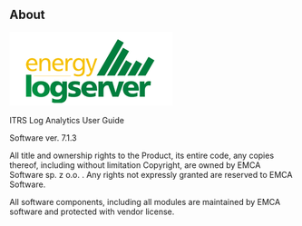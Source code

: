 About
------

![](/media/media/image1.png)

ITRS Log Analytics User Guide

Software ver. 7.1.3

All title and ownership rights to the Product, its entire code, any copies thereof, including without limitation Copyright, are owned by EMCA Software sp. z o.o. . Any rights not expressly granted are reserved to EMCA Software.  

All software components, including all modules are maintained by EMCA software and protected with vendor license.
